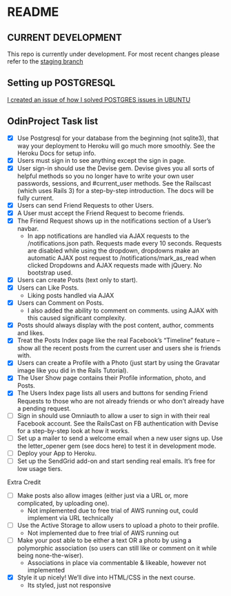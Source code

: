 # README

## CURRENT DEVELOPMENT

This repo is currently under development.
For most recent changes please refer to the [staging branch](https://github.com/ParamagicDev/odin-facebook/tree/staging)

## Setting up POSTGRESQL

[I created an issue of how I solved POSTGRES issues in UBUNTU](https://github.com/ParamagicDev/odin-facebook/issues/1)

## OdinProject Task list

- [x] Use Postgresql for your database from the beginning (not sqlite3), that way your deployment to Heroku will go much more smoothly. See the Heroku Docs for setup info.
- [x] Users must sign in to see anything except the sign in page.
- [x] User sign-in should use the Devise gem. Devise gives you all sorts of helpful methods so you no longer have to write your own user passwords, sessions, and #current_user methods. See the Railscast (which uses Rails 3) for a step-by-step introduction. The docs will be fully current.
- [x] Users can send Friend Requests to other Users.
- [x] A User must accept the Friend Request to become friends.
- [x] The Friend Request shows up in the notifications section of a User’s navbar.
  * In app notifications are handled via AJAX requests to the
    /notifications.json path. Requests made every 10 seconds.
    Requests are disabled while using the dropdown, dropdowns make an automatic AJAX
    post request to /notifications/mark_as_read when clicked
    Dropdowns and AJAX requests made with jQuery. No bootstrap used.
- [x] Users can create Posts (text only to start).
- [x] Users can Like Posts.
  * Liking posts handled via AJAX
- [x] Users can Comment on Posts.
  * I also added the ability to comment on comments. using AJAX with this caused significant complexity.
- [x] Posts should always display with the post content, author, comments and likes.
- [x]  Treat the Posts Index page like the real Facebook’s “Timeline” feature – show all the recent posts from the current user and users she is friends with.
- [x]  Users can create a Profile with a Photo (just start by using the Gravatar image like you did in the Rails Tutorial).
- [x]  The User Show page contains their Profile information, photo, and Posts.
- [x]  The Users Index page lists all users and buttons for sending Friend Requests to those who are not already friends or who don’t already have a pending request.
- [ ]  Sign in should use Omniauth to allow a user to sign in with their real Facebook account. See the RailsCast on FB authentication with Devise for a step-by-step look at how it works.
- [ ]  Set up a mailer to send a welcome email when a new user signs up. Use the letter_opener gem (see docs here) to test it in development mode.
- [ ]  Deploy your App to Heroku.
- [ ]  Set up the SendGrid add-on and start sending real emails. It’s free for low usage tiers.

Extra Credit

- [ ] Make posts also allow images (either just via a URL or, more complicated, by uploading one).
  * Not implemented due to free trial of AWS running out, could implement via URL technically
- [ ] Use the Active Storage to allow users to upload a photo to their profile.
  * Not implemented due to free trial of AWS running out
- [ ] Make your post able to be either a text OR a photo by using a polymorphic association (so users can still like or comment on it while being none-the-wiser).
  * Associations in place via commentable & likeable, however not implemented
- [x] Style it up nicely! We’ll dive into HTML/CSS in the next course.
  * Its styled, just not responsive

